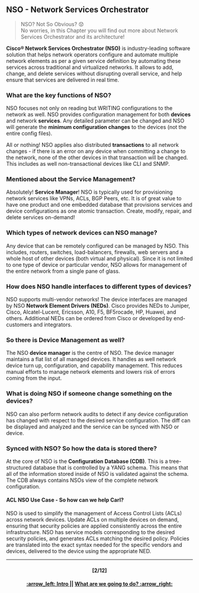 ## NSO - Network Services Orchestrator

> NSO? Not So Obvious? :worried:   
> No worries, in this Chapter you will find out more about Network Services Orchestrator and its architecture!

**Cisco® Network Services Orchestrator (NSO)** is industry-leading software solution that helps network operators configure and automate multiple network elements as per a given service definition by automating these services across traditional and virtualized networks. It allows to add, change, and delete services without disrupting overall service, and help ensure that services are delivered in real time. 



### What are the key functions of NSO?
NSO focuses not only on reading but WRITING configurations to the network as well. NSO provides configuration management for both **devices** and network **services**. Any detailed parameter can be changed and NSO will generate the **minimum configuration changes** to the devices (not the entire config files). 

All or nothing! NSO applies also distributed **transactions** to all network changes - if there is an error on any device when committing a change to the network, none of the other devices in that transaction will be changed. This includes as well non-transactional devices like CLI and SNMP.  

### Mentioned about the Service Management?
Absolutely! **Service Manager**! NSO is typically used for provisioning network services like VPNs, ACLs, BGP Peers, etc. It is of great value to have one product and one embedded database that provisions services and device configurations as one atomic transaction. Create, modify, repair, and delete services on-demand!



### Which types of network devices can NSO manage?
Any device that can be remotely configured can be managed by NSO. This includes, routers, switches, load-balancers, firewalls, web servers and a whole host of other devices (both virtual and physical). Since it is not limited to one type of device or particular vendor, NSO allows for management of the entire network from a single pane of glass.

### How does NSO handle interfaces to different types of devices?
NSO supports multi-vendor networks! The device interfaces are managed by NSO **Network Element Drivers (NEDs)**. Cisco provides NEDs to Juniper, Cisco, Alcatel-Lucent, Ericsson, A10, F5, BF5rocade, HP, Huawei, and others. Additional NEDs can be ordered from Cisco or developed by end-customers and integrators.



### So there is Device Management as well?
The NSO **device manager** is the centre of NSO. The device manager maintains a flat list of all managed devices. It handles as well network device turn up, configuration, and capability management. This reduces manual efforts to manage network elements and lowers risk of errors coming from the input. 

### What is doing NSO if someone change something on the devices?
NSO can also perform network audits to detect if any device configuration has changed with respect to the desired service configuration. The diff can be displayed and analyzed and the service can be synced with NSO or device.

### Synced with NSO? So how the data is stored there?
At the core of NSO is the **Configuration Database (CDB)**. This is a tree-structured database that is controlled by a YANG schema. This means that all of the information stored inside of NSO is validated against the schema. The CDB always contains NSOs view of the complete network configuration. 



#### ACL NSO Use Case - So how can we help Carl?

NSO is used to simplify the management of Access Control Lists (ACLs) across network devices. Update ACLs on multiple devices on demand, ensuring that security policies are applied consistently across the entire infrastructure.
NSO has service models corresponding to the desired security policies, and generates ACLs matching the desired policy. Policies are translated into the exact syntax needed for the specific vendors and devices, delivered to the device using the appropriate NED.

---
<h4 align="center">[2/12]</h4>
<h4 align="center"> <a href="../README.md"> :arrow_left: Intro </a> || <a href="/readme/2.md"> What are we going to do? :arrow_right: </a> </h4>
